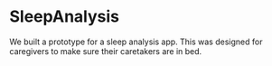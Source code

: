 # SleepAnalysis
We built a prototype for a sleep analysis app. This was designed for caregivers to make sure their caretakers are in bed.
